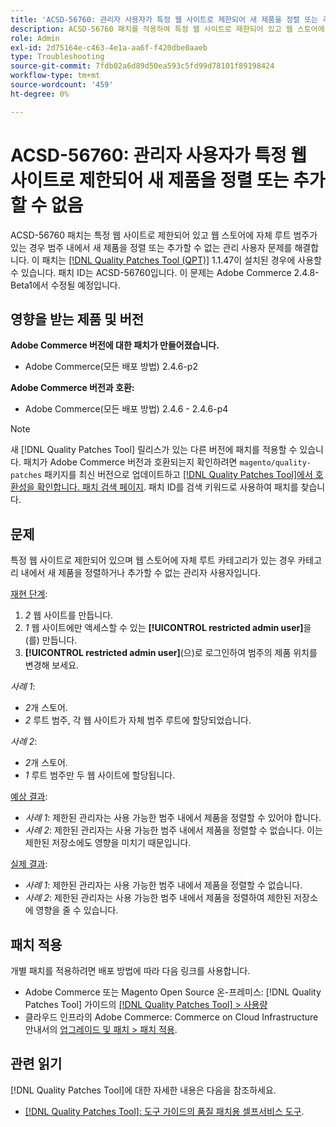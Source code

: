 ```yaml
---
title: 'ACSD-56760: 관리자 사용자가 특정 웹 사이트로 제한되어 새 제품을 정렬 또는 추가할 수 없음'
description: ACSD-56760 패치를 적용하여 특정 웹 사이트로 제한되어 있고 웹 스토어에 자체 루트 카테고리가 있는 경우 카테고리 내에 새 제품을 정렬하거나 추가할 수 없는 Adobe Commerce 문제를 해결합니다.
role: Admin
exl-id: 2d75164e-c463-4e1a-aa6f-f420dbe0aaeb
type: Troubleshooting
source-git-commit: 7fdb02a6d89d50ea593c5fd99d78101f89198424
workflow-type: tm+mt
source-wordcount: '459'
ht-degree: 0%

---
```


# ACSD-56760: 관리자 사용자가 특정 웹 사이트로 제한되어 새 제품을 정렬 또는 추가할 수 없음

ACSD-56760 패치는 특정 웹 사이트로 제한되어 있고 웹 스토어에 자체 루트 범주가 있는 경우 범주 내에서 새 제품을 정렬 또는 추가할 수 없는 관리 사용자 문제를 해결합니다. 이 패치는 [[!DNL Quality Patches Tool (QPT)]](/help/tools/quality-patches-tool/quality-patches-tool-to-self-serve-quality-patches.md) 1.1.47이 설치된 경우에 사용할 수 있습니다. 패치 ID는 ACSD-56760입니다. 이 문제는 Adobe Commerce 2.4.8-Beta1에서 수정될 예정입니다.

## 영향을 받는 제품 및 버전

**Adobe Commerce 버전에 대한 패치가 만들어졌습니다.**

* Adobe Commerce(모든 배포 방법) 2.4.6-p2

**Adobe Commerce 버전과 호환:**

* Adobe Commerce(모든 배포 방법) 2.4.6 - 2.4.6-p4

>[!NOTE]
>
>새 [!DNL Quality Patches Tool] 릴리스가 있는 다른 버전에 패치를 적용할 수 있습니다. 패치가 Adobe Commerce 버전과 호환되는지 확인하려면 `magento/quality-patches` 패키지를 최신 버전으로 업데이트하고 [[!DNL Quality Patches Tool]에서 호환성을 확인합니다. 패치 검색 페이지](https://experienceleague.adobe.com/tools/commerce-quality-patches/index.html). 패치 ID를 검색 키워드로 사용하여 패치를 찾습니다.

## 문제

특정 웹 사이트로 제한되어 있으며 웹 스토어에 자체 루트 카테고리가 있는 경우 카테고리 내에서 새 제품을 정렬하거나 추가할 수 없는 관리자 사용자입니다.

<u>재현 단계</u>:

1. *2* 웹 사이트를 만듭니다.
1. *1* 웹 사이트에만 액세스할 수 있는 **[!UICONTROL restricted admin user]**&#x200B;을(를) 만듭니다.
1. **[!UICONTROL restricted admin user]**(으)로 로그인하여 범주의 제품 위치를 변경해 보세요.

*사례 1*:

* *2*&#x200B;개 스토어.
* *2* 루트 범주, 각 웹 사이트가 자체 범주 루트에 할당되었습니다.

*사례 2*:

* *2*&#x200B;개 스토어.
* *1* 루트 범주만 두 웹 사이트에 할당됩니다.

<u>예상 결과</u>:

* *사례 1*: 제한된 관리자는 사용 가능한 범주 내에서 제품을 정렬할 수 있어야 합니다.
* *사례 2*: 제한된 관리자는 사용 가능한 범주 내에서 제품을 정렬할 수 없습니다. 이는 제한된 저장소에도 영향을 미치기 때문입니다.

<u>실제 결과</u>:

* *사례 1*: 제한된 관리자는 사용 가능한 범주 내에서 제품을 정렬할 수 없습니다.
* *사례 2*: 제한된 관리자는 사용 가능한 범주 내에서 제품을 정렬하여 제한된 저장소에 영향을 줄 수 있습니다.

## 패치 적용

개별 패치를 적용하려면 배포 방법에 따라 다음 링크를 사용합니다.

* Adobe Commerce 또는 Magento Open Source 온-프레미스: [!DNL Quality Patches Tool] 가이드의 [[!DNL Quality Patches Tool] > 사용량](/help/tools/quality-patches-tool/usage.md)
* 클라우드 인프라의 Adobe Commerce: Commerce on Cloud Infrastructure 안내서의 [업그레이드 및 패치 > 패치 적용](https://experienceleague.adobe.com/docs/commerce-cloud-service/user-guide/develop/upgrade/apply-patches.html).

## 관련 읽기

[!DNL Quality Patches Tool]에 대한 자세한 내용은 다음을 참조하세요.

* [[!DNL Quality Patches Tool]: 도구 가이드의 품질 패치용 셀프서비스 도구](/help/tools/quality-patches-tool/quality-patches-tool-to-self-serve-quality-patches.md).
